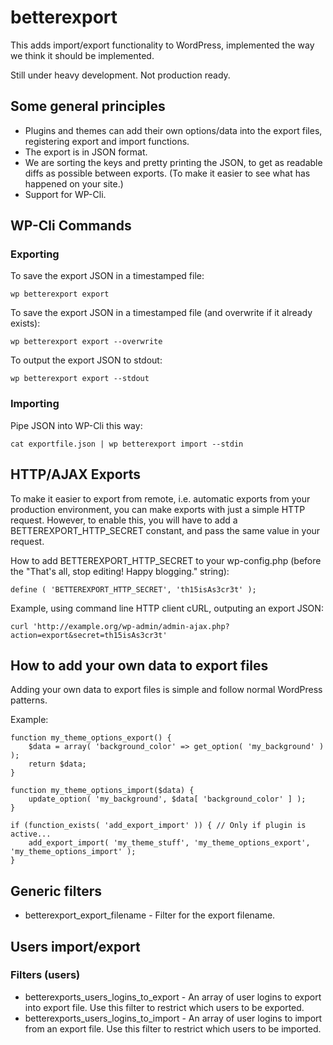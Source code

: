 # betterexport

This adds import/export functionality to WordPress, implemented the way we think it should be implemented.

Still under heavy development. Not production ready.


## Some general principles

* Plugins and themes can add their own options/data into the export files, registering export and import functions.
* The export is in JSON format.
* We are sorting the keys and pretty printing the JSON, to get as readable diffs as possible between exports. (To make it easier to see what has happened on your site.)
* Support for WP-Cli.


## WP-Cli Commands

### Exporting

To save the export JSON in a timestamped file:

	wp betterexport export

To save the export JSON in a timestamped file (and overwrite if it already exists):

	wp betterexport export --overwrite

To output the export JSON to stdout:

	wp betterexport export --stdout


### Importing

Pipe JSON into WP-Cli this way:

	cat exportfile.json | wp betterexport import --stdin


## HTTP/AJAX Exports

To make it easier to export from remote, i.e. automatic exports from your production environment, you can make exports with just a simple HTTP request.
However, to enable this, you will have to add a BETTEREXPORT_HTTP_SECRET constant, and pass the same value in your request.

How to add BETTEREXPORT_HTTP_SECRET to your wp-config.php (before the "That's all, stop editing! Happy blogging." string):

	define ( 'BETTEREXPORT_HTTP_SECRET', 'th15isAs3cr3t' );

Example, using command line HTTP client cURL, outputing an export JSON:

	curl 'http://example.org/wp-admin/admin-ajax.php?action=export&secret=th15isAs3cr3t'


## How to add your own data to export files

Adding your own data to export files is simple and follow normal WordPress patterns.

Example:

	function my_theme_options_export() {
		$data = array( 'background_color' => get_option( 'my_background' ) );
		return $data;
	}
	
	function my_theme_options_import($data) {
		update_option( 'my_background', $data[ 'background_color' ] );
	}

	if (function_exists( 'add_export_import' )) { // Only if plugin is active...
		add_export_import( 'my_theme_stuff', 'my_theme_options_export', 'my_theme_options_import' );
	}


## Generic filters

* betterexport_export_filename - Filter for the export filename.


## Users import/export

### Filters (users)

* betterexports_users_logins_to_export - An array of user logins to export into export file. Use this filter to restrict which users to be exported.
* betterexports_users_logins_to_import - An array of user logins to import from an export file. Use this filter to restrict which users to be imported.
